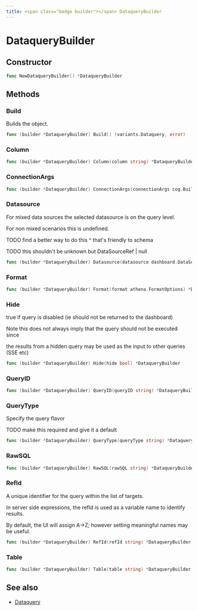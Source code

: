 ```yaml
---
title: <span class="badge builder"></span> DataqueryBuilder
---
```

# <span class="badge builder"></span> DataqueryBuilder

## Constructor

```go
func NewDataqueryBuilder() *DataqueryBuilder
```
## Methods

### <span class="badge object-method"></span> Build

Builds the object.

```go
func (builder *DataqueryBuilder) Build() (variants.Dataquery, error)
```

### <span class="badge object-method"></span> Column

```go
func (builder *DataqueryBuilder) Column(column string) *DataqueryBuilder
```

### <span class="badge object-method"></span> ConnectionArgs

```go
func (builder *DataqueryBuilder) ConnectionArgs(connectionArgs cog.Builder[athena.ConnectionArgs]) *DataqueryBuilder
```

### <span class="badge object-method"></span> Datasource

For mixed data sources the selected datasource is on the query level.

For non mixed scenarios this is undefined.

TODO find a better way to do this ^ that's friendly to schema

TODO this shouldn't be unknown but DataSourceRef | null

```go
func (builder *DataqueryBuilder) Datasource(datasource dashboard.DataSourceRef) *DataqueryBuilder
```

### <span class="badge object-method"></span> Format

```go
func (builder *DataqueryBuilder) Format(format athena.FormatOptions) *DataqueryBuilder
```

### <span class="badge object-method"></span> Hide

true if query is disabled (ie should not be returned to the dashboard)

Note this does not always imply that the query should not be executed since

the results from a hidden query may be used as the input to other queries (SSE etc)

```go
func (builder *DataqueryBuilder) Hide(hide bool) *DataqueryBuilder
```

### <span class="badge object-method"></span> QueryID

```go
func (builder *DataqueryBuilder) QueryID(queryID string) *DataqueryBuilder
```

### <span class="badge object-method"></span> QueryType

Specify the query flavor

TODO make this required and give it a default

```go
func (builder *DataqueryBuilder) QueryType(queryType string) *DataqueryBuilder
```

### <span class="badge object-method"></span> RawSQL

```go
func (builder *DataqueryBuilder) RawSQL(rawSQL string) *DataqueryBuilder
```

### <span class="badge object-method"></span> RefId

A unique identifier for the query within the list of targets.

In server side expressions, the refId is used as a variable name to identify results.

By default, the UI will assign A->Z; however setting meaningful names may be useful.

```go
func (builder *DataqueryBuilder) RefId(refId string) *DataqueryBuilder
```

### <span class="badge object-method"></span> Table

```go
func (builder *DataqueryBuilder) Table(table string) *DataqueryBuilder
```

## See also

 * <span class="badge object-type-struct"></span> [Dataquery](./object-Dataquery.md)
